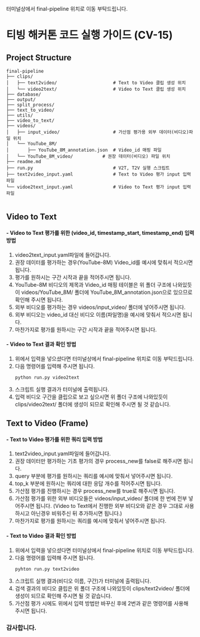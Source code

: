 터미널상에서 final-pipeline 위치로 이동 부탁드립니다.

# 티빙 해커톤 코드 실행 가이드 (CV-15)

## Project Structure

```
final-pipeline
├── clips/   
│   ├── text2video/                     # Text to Video 클립 생성 위치
│   └── video2text/                     # Video to Text 클립 생성 위치  
├── database/   
├── output/
├── split_process/
├── text_to_video/
├── utils/
├── video_to_text/
├── videos/
│   ├── input_video/                    # 가산점 평가용 외부 데이터(비디오)파일 위치
│   └── YouTube_8M/
│       ├── YouTube_8M_annotation.json  # Video_id 매핑 파일
│	└── YouTube_8M_video/           # 권장 데이터(비디오) 파일 위치
├── readme.md 
├── run.py                              # V2T, T2V 실행 스크립트
├── text2video_input.yaml               # Text to Video 평가 input 입력 파일 
└── vidoe2text_input.yaml               # Video to Text 평가 input 입력 파일


```

## Video to Text

#### - Video to Text 평가를 위한 (video_id, timestamp_start, timestamp_end) 입력 방법

1. video2text_input.yaml파일에 들어갑니다.
2. 권장 데이터를 평가하는 경우(YouTube-8M) Video_id를 예시에 맞춰서 적으시면 됩니다.
3. 평가를 원하시는 구간 시작과 끝을 적어주시면 됩니다.
4. YouTube-8M 비디오의 제목과 Video_id 매핑 테이블은 위 폴더 구조에 나와있듯이
   videos/YouTube_8M/ 폴더에 YouTube_8M_annotation.json으로 있으므로 확인해 주시면 됩니다.
5. 외부 비디오를 평가하는 경우 videos/input_video/ 폴더에 넣어주시면 됩니다.
6. 외부 비디오는 video_id 대신 비디오 이름(파일명)을 예시에 맞춰서 적으시면 됩니다.
7. 마찬가지로 평가를 원하시는 구간 시작과 끝을 적어주시면 됩니다.

#### - Video to Text 결과 확인 방법

1. 위에서 입력을 넣으셨다면 터미널상에서 final-pipeline 위치로 이동 부탁드립니다.
2. 다음 명령어를 입력해 주시면 됩니다.
   ```
   python run.py video2text
   ```
3. 스크립트 실행 결과가 터미널에 출력됩니다.
4. 입력 비디오 구간을 클립으로 보고 싶으시면 위 폴더 구조에 나와있듯이
   clips/video2text/ 폴더에 생성이 되므로 확인해 주시면 될 것 같습니다.

## Text to Video (Frame)

#### - Text to Video 평가를 위한 쿼리 입력 방법

1. text2video_input.yaml파일에 들어갑니다.
2. 권장 데이터만 평가하는 기초 평가의 경우 process_new를 false로 해주시면 됩니다.
3. query 부분에 평가를 원하시는 쿼리를 예시에 맞춰서 넣어주시면 됩니다.
4. top_k 부분에 원하시는 쿼리에 대한 응답 개수를 적어주시면 됩니다.
5. 가산점 평가를 진행하시는 경우 process_new를 true로 해주시면 됩니다.
6. 가산점 평가를 위한 외부 비디오들은 videos/input_video/ 폴더에 한 번에 전부 넣어주시면 됩니다.
   (Video to Text에서 진행한 외부 비디오와 같은 경우 그대로 사용하시고 아닌경우 비워주신 뒤 추가하시면 됩니다.)
7. 마찬가지로 평가를 원하시는 쿼리를 예시에 맞춰서 넣어주시면 됩니다.

#### - Text to Video 결과 확인 방법

1. 위에서 입력을 넣으셨다면 터미널상에서 final-pipeline 위치로 이동 부탁드립니다.
2. 다음 명령어를 입력해 주시면 됩니다.
   ```
   pyhton run.py text2video
   ```
3. 스크립트 실행 결과(비디오 이름, 구간)가 터미널에 출력됩니다.
4. 검색 결과의 비디오 클립은 위 폴더 구조에 나와있듯이
   clips/text2video/ 폴더에 생성이 되므로 확인해 주시면 될 것 같습니다.
5. 가산점 평가 시에도 위에서 입력 방법만 바꾸신 후에 2번과 같은 명령어를 사용해 주시면 됩니다.

### 감사합니다.
